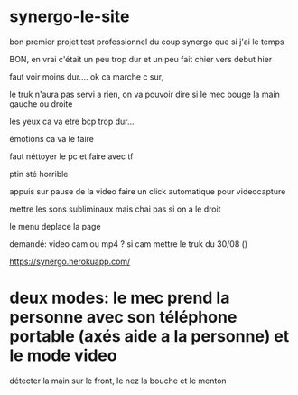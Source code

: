 # synergo-le-site

bon premier projet test professionnel du coup synergo que si j'ai le temps


BON, en vrai c'était un peu trop dur et un peu fait chier vers debut hier

faut voir moins dur.... ok ca marche c sur,

le truk n'aura pas servi a rien, on va pouvoir dire si le mec bouge la main gauche ou droite

les yeux ca va etre bcp trop dur...

émotions ca va le faire 

faut néttoyer le pc et faire avec tf

ptin sté horrible





appuis sur pause de la video faire un click automatique pour videocapture

mettre les sons subliminaux mais chai pas si on a le droit 

le menu deplace la page



demandé: video cam ou mp4 ? si cam mettre le truk du 30/08 ()


https://synergo.herokuapp.com/ 


# deux modes: le mec prend la personne avec son téléphone portable (axés aide a la personne) et le mode video


détecter la main sur le front, le nez la bouche et le menton
